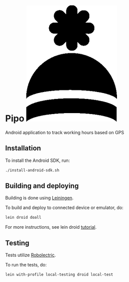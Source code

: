# Pipo ![Pipo](pipo/res/drawable/pipo_black.png "Pipo")

Android application to track working hours based on GPS

## Installation

To install the Android SDK, run:

```bash
./install-android-sdk.sh
```

## Building and deploying

Building is done using [Leiningen](http://leiningen.org/).

To build and deploy to connected device or emulator, do:

```bash
lein droid doall
```

For more instructions, see lein droid
[tutorial](https://github.com/clojure-android/lein-droid/wiki/Tutorial).

## Testing

Tests utilize [Robolectric](http://robolectric.org/).

To run the tests, do:

```bash
lein with-profile local-testing droid local-test
```
